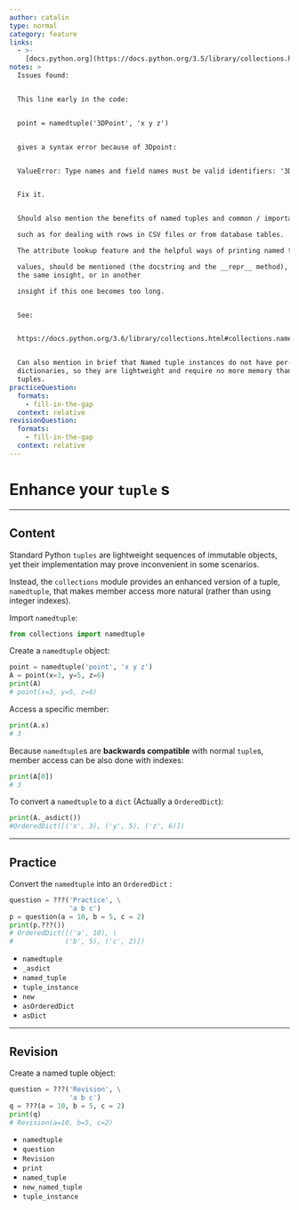 ```yaml
---
author: catalin
type: normal
category: feature
links:
  - >-
    [docs.python.org](https://docs.python.org/3.5/library/collections.html#chainmap-examples-and-recipes){website}
notes: >
  Issues found:


  This line early in the code:


  point = namedtuple('3DPoint', 'x y z')


  gives a syntax error because of 3Dpoint:


  ValueError: Type names and field names must be valid identifiers: '3DPoint'


  Fix it.


  Should also mention the benefits of named tuples and common / important uses,

  such as for dealing with rows in CSV files or from database tables.

  The attribute lookup feature and the helpful ways of printing named tuple

  values, should be mentioned (the docstring and the __repr__ method), either in
  the same insight, or in another

  insight if this one becomes too long.


  See:


  https://docs.python.org/3.6/library/collections.html#collections.namedtuple


  Can also mention in brief that Named tuple instances do not have per-instance
  dictionaries, so they are lightweight and require no more memory than regular
  tuples.
practiceQuestion:
  formats:
    - fill-in-the-gap
  context: relative
revisionQuestion:
  formats:
    - fill-in-the-gap
  context: relative
---
```


# Enhance your `tuple` s


---

## Content

Standard Python `tuples` are lightweight sequences of immutable objects, yet their implementation may prove inconvenient in some scenarios.

Instead, the `collections` module provides an enhanced version of a tuple, `namedtuple`, that makes member access more natural (rather than using integer indexes).

Import `namedtuple`:

```python
from collections import namedtuple
```

Create a `namedtuple` object:

```python
point = namedtuple('point', 'x y z')
A = point(x=3, y=5, z=6)
print(A)
# point(x=3, y=5, z=6)
```

Access a specific member:

```python
print(A.x)
# 3
```

Because `namedtuple`s are **backwards compatible** with normal `tuple`s, member access can be also done with indexes:

```python
print(A[0])
# 3
```

To convert a `namedtuple` to a `dict` (Actually a `OrderedDict`):

```python
print(A._asdict())
#OrderedDict([('x', 3), ('y', 5), ('z', 6)])
```


---

## Practice

Convert the `namedtuple` into an `OrderedDict` :

```python
question = ???('Practice', \
               'a b c')
p = question(a = 10, b = 5, c = 2)
print(p.???())
# OrderedDict([('a', 10), \
#             ('b', 5), ('c', 2)])
```

- `namedtuple`
- `_asdict`
- `named_tuple`
- `tuple_instance`
- `new`
- `asOrderedDict`
- `asDict`


---

## Revision

Create a named tuple object:

```python
question = ???('Revision', \
               'a b c')
q = ???(a = 10, b = 5, c = 2)
print(q)
# Revision(a=10, b=5, c=2)
```

- `namedtuple`
- `question`
- `Revision`
- `print`
- `named_tuple`
- `new_named_tuple`
- `tuple_instance`
 
